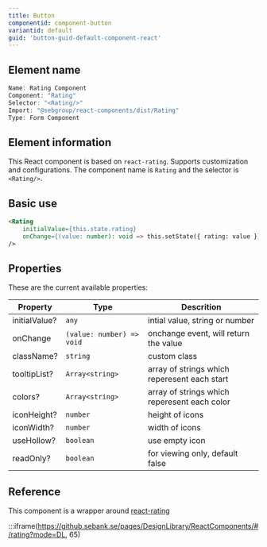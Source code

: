 ```yaml
---
title: Button
componentid: component-button
variantid: default
guid: 'button-guid-default-component-react'
---
```


## Element name
```javascript
Name: Rating Component
Component: "Rating"
Selector: "<Rating/>"
Import: "@sebgroup/react-components/dist/Rating"
Type: Form Component
```

## Element information 
This React component is based on `react-rating`. Supports customization and configurations. The component name is `Rating` and the selector is `<Rating/>`.

## Basic use
```html
<Rating
    initialValue={this.state.rating}
    onChange={(value: number): void => this.setState({ rating: value })}
/>
```

## Properties
These are the current available properties:

| Property      | Type                      | Descrition                                   |
| ------------- | ------------------------- | -------------------------------------------- |
| initialValue? | `any`                     | intial value, string or number               |
| onChange      | `(value: number) => void` | onchange event, will return the value        |
| className?    | `string`                  | custom class                                 |
| tooltipList?  | `Array<string>`           | array of strings which reperesent each start |
| colors?       | `Array<string>`           | array of strings which reperesent each color |
| iconHeight?   | `number`                  | height of icons                              |
| iconWidth?    | `number`                  | width of icons                               |
| useHollow?    | `boolean`                 | use empty icon                               |
| readOnly?     | `boolean`                 | for viewing only, default false              |


## Reference
This component is a wrapper around [react-rating](https://www.npmjs.com/package/react-rating)

:::iframe(https://github.sebank.se/pages/DesignLibrary/ReactComponents/#/rating?mode=DL, 65)